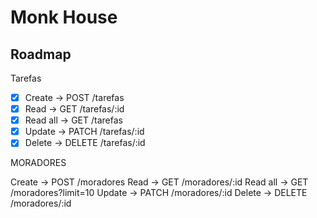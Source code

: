 # Monk House


## Roadmap

Tarefas

- [x] Create -> POST /tarefas
- [x] Read -> GET /tarefas/:id
- [x] Read all -> GET /tarefas
- [x] Update -> PATCH /tarefas/:id
- [x] Delete -> DELETE /tarefas/:id

MORADORES

Create -> POST /moradores
Read -> GET /moradores/:id
Read all -> GET /moradores?limit=10
Update -> PATCH /moradores/:id
Delete -> DELETE /moradores/:id
